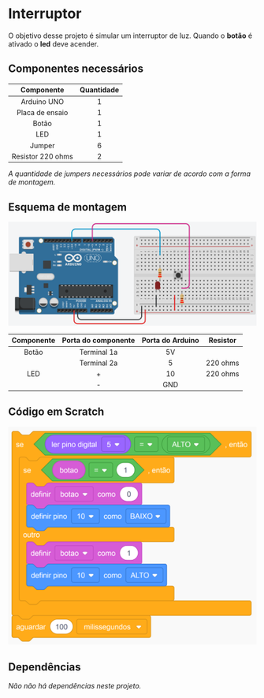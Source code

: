 # Interruptor

O objetivo desse projeto é simular um interruptor de luz. Quando o **botão** é ativado o **led** deve acender. 

## Componentes necessários

|    Componente      | Quantidade |
|:------------------:|:----------:|
|     Arduino UNO    |      1     |
|   Placa de ensaio  |      1     |
|       Botão        |      1     |
|        LED         |      1     |
|       Jumper       |      6     |
|  Resistor 220 ohms |      2     |

*A quantidade de jumpers necessários pode variar de acordo com a forma de montagem.*

## Esquema de montagem

![Esquema de montagem](imagens/esquema-de-montagem.png)

| Componente | Porta do componente | Porta do Arduino | Resistor |
|:----------:|:-------------------:|:----------------:|:--------:|
|    Botão   |     Terminal 1a     |        5V        |          |
|            |     Terminal 2a     |         5        | 220 ohms |
|     LED    |          +          |        10        | 220 ohms |
|            |          -          |       GND        |          |

## Código em Scratch

![Código em Scratch](imagens/codigo-scratch.png)

## Dependências

*Não não há dependências neste projeto.*